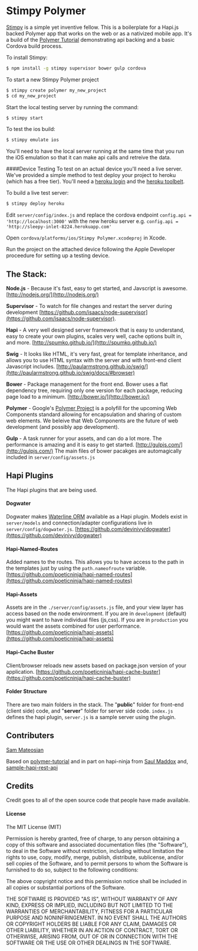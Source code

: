 Stimpy Polymer
==============

[Stimpy](https://github.com/semateos/stimpy) is a simple yet inventive fellow.  This is a boilerplate for a Hapi.js backed Polymer app that works on the web or as a nativized mobile app.  It's a build of the [Polymer Tutorial](https://www.polymer-project.org/docs/start/tutorial/intro.html) demonstrating api backing and a basic Cordova build process.

To install Stimpy:
```bash
$ npm install -g stimpy supervisor bower gulp cordova
```
To start a new Stimpy Polymer project
```bash
$ stimpy create polymer my_new_project
$ cd my_new_project
```
Start the local testing server by running the command:
```bash
$ stimpy start
```
To test the ios build:
```bash
$ stimpy emulate ios
```
You'll need to have the local server running at the same time that you run the iOS emulation so that it can make api calls and retreive the data.

####Device Testing
To test on an actual device you'll need a live server.  We've provided a simple method to test deploy your project to heroku (which has a free tier).  You'll need a [heroku login](https://signup.heroku.com/dc) and the [heroku toolbelt](https://devcenter.heroku.com/articles/getting-started-with-nodejs#set-up).

To build a live test server:
```bash
$ stimpy deploy heroku
```

Edit `server/config/index.js` and replace the cordova endpoint `config.api = 'http://localhost:3000'` with the new heroku server e.g. `config.api = 'http://sleepy-inlet-8224.herokuapp.com'`

Open `cordova/platforms/ios/Stimpy Polymer.xcodeproj` in Xcode.

Run the project on the attached device following the Apple Developer proceedure for setting up a testing device.

## The Stack:
**Node.js** - Because it's fast, easy to get started, and Javscript is awesome.
[http://nodejs.org/](http://nodejs.org/)

**Supervisor** - To watch for file changes and restart the server during development [https://github.com/isaacs/node-supervisor](https://github.com/isaacs/node-supervisor).

**Hapi** - A very well designed server framework that is easy to understand, easy to create your own plugins, scales very well, cache options built in, and more.
[http://spumko.github.io/](http://spumko.github.io/)

**Swig** - It looks like HTML, it's very fast, great for template inheritance, and allows you to use HTML syntax with the server and with front-end client Javascript includes.
[http://paularmstrong.github.io/swig/](http://paularmstrong.github.io/swig/docs/#browser)

**Bower** - Package management for the front end.  Bower uses a flat dependency tree, requiring only one version for each package, reducing page load to a minimum. [http://bower.io/](http://bower.io/)

**Polymer** - Google's [Polymer Project](https://www.polymer-project.org/) is a polyfill for the upcoming Web Components standard allowing for encapsulation and sharing of custom web elements.  We beleive that Web Components are the future of web development (and possibly app development).

**Gulp** - A task runner for your assets, and can do a lot more. The performance is amazing and it is easy to get started. [http://gulpjs.com/](http://gulpjs.com/)  The main files of bower pacakges are automagically included in `server/config/assets.js`

## Hapi Plugins
The Hapi plugins that are being used.

#### Dogwater
Dogwater makes [Waterline ORM](https://github.com/balderdashy/waterline) available as a Hapi plugin.  Models exist in `server/models` and connection/adapter configurations live in `server/config/dogwater.js`. [https://github.com/devinivy/dogwater](https://github.com/devinivy/dogwater)

#### Hapi-Named-Routes
Added names to the routes. This allows you to have access to the path in the templates just by using the `path.nameofroute` variable. [https://github.com/poeticninja/hapi-named-routes](https://github.com/poeticninja/hapi-named-routes)

#### Hapi-Assets
Assets are in the `./server/config/assets.js` file, and your view layer has access based on the node environment. If you are in `development` (default) you might want to have individual files (js,css). If you are in `production` you would want the assets combined for user performance. [https://github.com/poeticninja/hapi-assets](https://github.com/poeticninja/hapi-assets)

#### Hapi-Cache Buster
Client/browser reloads new assets based on package.json version of your application. [https://github.com/poeticninja/hapi-cache-buster](https://github.com/poeticninja/hapi-cache-buster)

#### Folder Structure
There are two main folders in the stack. The "**public**" folder for front-end (client side) code, and "**server**" folder for server side code.  `index.js` defines the hapi plugin, `server.js` is a sample server using the plugin.

## Contributers

[Sam Mateosian](https://github.com/semateos)

Based on [polymer-tutorial](https://github.com/Polymer/polymer-tutorial) and in part on hapi-ninja from [Saul Maddox](https://github.com/poeticninja)
and, [sample-hapi-rest-api](https://github.com/agendor/sample-hapi-rest-api)


## Credits
Credit goes to all of the open source code that people have made available.

#### License

The MIT License (MIT)

Permission is hereby granted, free of charge, to any person obtaining a copy of
this software and associated documentation files (the "Software"), to deal in
the Software without restriction, including without limitation the rights to
use, copy, modify, merge, publish, distribute, sublicense, and/or sell copies of
the Software, and to permit persons to whom the Software is furnished to do so,
subject to the following conditions:

The above copyright notice and this permission notice shall be included in all
copies or substantial portions of the Software.

THE SOFTWARE IS PROVIDED "AS IS", WITHOUT WARRANTY OF ANY KIND, EXPRESS OR
IMPLIED, INCLUDING BUT NOT LIMITED TO THE WARRANTIES OF MERCHANTABILITY, FITNESS
FOR A PARTICULAR PURPOSE AND NONINFRINGEMENT. IN NO EVENT SHALL THE AUTHORS OR
COPYRIGHT HOLDERS BE LIABLE FOR ANY CLAIM, DAMAGES OR OTHER LIABILITY, WHETHER
IN AN ACTION OF CONTRACT, TORT OR OTHERWISE, ARISING FROM, OUT OF OR IN
CONNECTION WITH THE SOFTWARE OR THE USE OR OTHER DEALINGS IN THE SOFTWARE.

